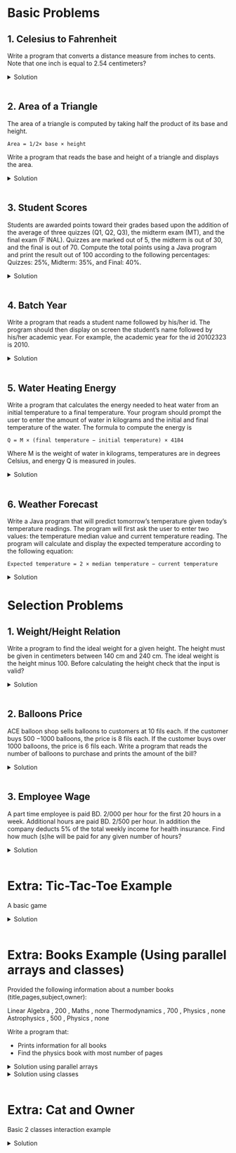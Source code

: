 # Basic Problems

## 1. Celesius to Fahrenheit

Write a program that converts a distance measure from inches to cents. Note that one inch is equal to 2.54
centimeters?
<details>
  <summary> Solution </summary>

```java
import java.util.Scanner;  // Import the Scanner class

class Main {
  public static void main(String[] args) {

    Scanner myScanner = new Scanner(System.in);  // Create a Scanner object

    System.out.println("Enter a measurment in inches: ");
    double inches = myScanner.nextDouble();
    double centimeters = inches * 2.54;
    System.out.println("The value in centimeters is: " + centimeters);  

    myScanner.close();

  }
}
```
</details>

<br/>

## 2. Area of a Triangle

The area of a triangle is computed by taking half the product of its base and height.

`Area = 1/2× base × height`

Write a program that reads the base and height of a triangle and displays the area.
<details>
  <summary> Solution </summary>

```java
import java.util.Scanner;  // Import the Scanner class

class Main {
  public static void main(String[] args) {

    Scanner myScanner = new Scanner(System.in);  // Create a Scanner object

    System.out.println("Enter triangle base followed by height: ");
    double base = myScanner.nextDouble();
    double height = myScanner.nextDouble();
    double area = 0.5 * base * height;
    System.out.println("The area of the  triangle is: " + area);  

    myScanner.close();

  }
}
```
</details>

<br/>

## 3. Student Scores

Students are awarded points toward their grades based upon the addition of the average of three quizzes
(Q1, Q2, Q3), the midterm exam (MT), and the final exam (F INAL). Quizzes are marked out of 5, the midterm
is out of 30, and the final is out of 70. Compute the total points using a Java program and print the result out
of 100 according to the following percentages: Quizzes: 25%, Midterm: 35%, and Final: 40%.
<details>
  <summary> Solution </summary>

```java
import java.util.Scanner;  // Import the Scanner class

class Main {
  public static void main(String[] args) {

    Scanner myScanner = new Scanner(System.in);  // Create a Scanner object

    System.out.println("Enter Q1: ");
    double quiz1 = myScanner.nextDouble();
    System.out.println("Enter Q2: ");
    double quiz2 = myScanner.nextDouble();
    System.out.println("Enter Q3: ");
    double quiz3 = myScanner.nextDouble();
    System.out.println("Enter Midterm: ");
    double midtermExam = myScanner.nextDouble();
    System.out.println("Enter Final: ");
    double finalExam = myScanner.nextDouble();

    double finalScore = (((quiz1+quiz2+quiz3)/15) * 100  * 0.25) 
    + ((midtermExam/30) * 100 * 0.35)  + ((finalExam/30) * 100 * 0.4) ;
    
    System.out.println("The final score is: " + finalScore);  

    myScanner.close();

  }
}
```
</details>

<br/>

## 4. Batch Year

Write a program that reads a student name followed by his/her id. The program should then display on screen
the student’s name followed by his/her academic year. For example, the academic year for the id 20102323 is
2010.
<details>
  <summary> Solution </summary>

```java
import java.util.Scanner;  // Import the Scanner class

class Main {
  public static void main(String[] args) {

    Scanner myScanner = new Scanner(System.in);  // Create a Scanner object

    System.out.println("Enter Name: ");
    String name = myScanner.nextLine();
    System.out.println("Enter an 8 digit ID: ");
    int id = myScanner.nextInt();
    int batchYear = id / 10000;

    System.out.println("The batch year for " + name + " is: " + batchYear);  

    myScanner.close();

  }
}
```
</details>

<br/>

## 5. Water Heating Energy

Write a program that calculates the energy needed to heat water from an initial temperature to a final temperature. Your program should prompt the user to enter the amount of water in kilograms and the initial and final temperature of the water. The formula to compute the energy is

`Q = M × (final temperature − initial temperature) × 4184`

Where M is the weight of water in kilograms, temperatures are in degrees Celsius, and energy Q is measured in
joules.
<details>
  <summary> Solution </summary>

```java
import java.util.Scanner;  // Import the Scanner class

class Main {
  public static void main(String[] args) {

    Scanner myScanner = new Scanner(System.in);  // Create a Scanner object

    System.out.println("Enter water amount (Kg): ");
    double mass = myScanner.nextDouble();
    System.out.println("Enter initial temperature: ");
    double initTemp = myScanner.nextDouble();
    System.out.println("Enter final temperature: ");
    double finalTemp = myScanner.nextDouble();
    
    double energyNeeded = mass * (finalTemp - initTemp) * 4184;

    System.out.println("The energy needed is" + energyNeeded + "joules");  

    myScanner.close();

  }
}
```
</details>

<br/>

## 6. Weather Forecast

Write a Java program that will predict tomorrow’s temperature given today’s temperature readings. The program
will first ask the user to enter two values: the temperature median value and current temperature reading. The
program will calculate and display the expected temperature according to the following equation:

`Expected temperature = 2 × median temperature − current temperature`
<details>
  <summary> Solution </summary>

```java
import java.util.Scanner;  // Import the Scanner class

class Main {
  public static void main(String[] args) {

    Scanner myScanner = new Scanner(System.in);  // Create a Scanner object

    System.out.println("Enter temperature median value: ");
    double medianTemp = myScanner.nextDouble();
    System.out.println("Enter current temperature: ");
    double currentTemp = myScanner.nextDouble();
    
    double expectedTemp =  2 * medianTemp - currentTemp;

    System.out.println("Expected temperature is" + expectedTemp);  

    myScanner.close();

  }
}
```
</details>

# Selection Problems

## 1. Weight/Height Relation

Write a program to find the ideal weight for a given height. The height must be given in centimeters between
140 cm and 240 cm. The ideal weight is the height minus 100. Before calculating the height check that the input
is valid?
<details>
  <summary> Solution </summary>

```java
import java.util.Scanner;  // Import the Scanner class

class Main {
  public static void main(String[] args) {

    Scanner myScanner = new Scanner(System.in);  // Create a Scanner object

    System.out.println("Enter height in centimeters (140-240): ");
    double height = myScanner.nextDouble();
    double idealWeight = height - 100;

    if(height >= 140 && height <=240 ){
    System.out.println("Your ideal weight is: " + idealWeight + " kg");  
    }
    else { System.out.println("Wrong input"); }

    myScanner.close();

  }
}
```
</details>

<br/>

## 2. Balloons Price

ACE balloon shop sells balloons to customers at 10 fils each. If the customer buys 500 −1000 balloons, the price
is 8 fils each. If the customer buys over 1000 balloons, the price is 6 fils each. Write a program that reads the
number of balloons to purchase and prints the amount of the bill?

<details>
  <summary> Solution </summary>

```java
import java.util.Scanner;  // Import the Scanner class

class Main {
  public static void main(String[] args) {

    Scanner myScanner = new Scanner(System.in);  // Create a Scanner object

    System.out.println("How many balloons do you want? ");
    int balloonCount = myScanner.nextInt();

    if(balloonCount >= 500 && balloonCount <=1000 ){
    System.out.println("Total amount: " + balloonCount * 8 + " fils" );  
    }
    else if (balloonCount > 1000) { System.out.println("Total amount: " + balloonCount * 6 + " fils" ); }
    else { System.out.println("Not enough balloons ordered"); }

    myScanner.close();

  }
}
```
</details>

<br/>

## 3. Employee Wage 

A part time employee is paid BD. 2/000 per hour for the first 20 hours in a week. Additional hours are paid
BD. 2/500 per hour. In addition the company deducts 5% of the total weekly income for health insurance. Find
how much (s)he will be paid for any given number of hours?
<details>
  <summary> Solution </summary>

```java
import java.util.Scanner;  // Import the Scanner class

class Main {
  public static void main(String[] args) {

    Scanner myScanner = new Scanner(System.in);  // Create a Scanner object

    System.out.println("Enter hours worked: ");
    double hoursWorked = myScanner.nextDouble();

    double regularHours = 0;
    double overTimeHours = 0;

    if( hoursWorked <= 20 ){
      regularHours = hoursWorked;  
    }
    else if ( hoursWorked > 20 ) { 
      regularHours = 20;  
      overTimeHours = hoursWorked - 20;  
    }

    double amountPaid = ( (regularHours * 2.0) + (overTimeHours * 2.5) ) * 0.95;
    System.out.println("Amount paid: " + amountPaid  + " BD" );

    myScanner.close();

  }
}
```
</details>

<br/>

# Extra: Tic-Tac-Toe Example

A basic game
<details>
  <summary> Solution </summary>

```java
import java.util.Scanner;

public class Main {
    public static void main(String[] args) {

        char[][] board = new char[3][3];
        int  square = 0, turns=0;
        char winner=' ';

        Scanner sc = new Scanner(System.in);

        while(turns!=9){
            System.out.print("Choose where to play 1-9: ");
            square = sc.nextInt();
            int i= (square-1)/3,j=(square-1)%3;
            if(board[i][j]>0){continue;}
            board[i][j] = (turns%2==0)?'x':'o';

            for(int row=0;row<board.length;row++){
                for (int col = 0; col < board[row].length; col++) {
                    if(board[row][col]>0){System.out.print(board[row][col]+" ");}
                    else{System.out.print("_ ");}
                }
                System.out.println();
            }

            if(board[i][0]>0&&board[i][0]==board[i][1]&&board[i][1]==board[i][2]){winner=board[i][0];break;}
            if(board[0][j]>0&&board[0][j]==board[1][j]&&board[1][j]==board[2][j]){winner=board[0][j];break;}
            if(board[0][0]>0&&board[0][0]==board[1][1]&&board[1][1]==board[2][2]){winner=board[1][1];break;}
            if(board[0][2]>0&&board[0][2]==board[1][1]&&board[1][1]==board[2][0]){winner=board[1][1];break;}

            turns++;
        }

        if(winner=='o'||winner=='x'){System.out.println(winner + " wins!");}
        else{System.out.println("It's a draw!");}
    }
  }
```
</details>

<br/>

# Extra: Books Example (Using parallel arrays and classes)

Provided the following information
about a number books (title,pages,subject,owner):

Linear Algebra , 200 , Maths , none Thermodynamics , 700 , Physics , none
Astrophysics , 500 , Physics , none

Write a program that:

- Prints information for all books
- Find the physics book with most number of pages

<details>
<summary>Solution using parallel arrays</summary>

```java
public class Main{ 

  public static void printInfo(String t,int p,String s,String o){
    System.out.println("Book: " + t + " - " + p + " pages" 
  + " ("+ s +") " + "Owner: " + o);}

  public static void main(String[] args){

    String[] titles = {"Linear Algebra","Thermodynamics","Astrophysics"};
    int[] noPages = {200,700,500};
    String[] subject = {"Maths","Physics","Physics"};
    String[] owner = new String[3];
    
    // print info for all books
    System.out.println("\nAll books info:");
    for (int i = 0; i < titles.length; i++) {
      printInfo(titles[i],noPages[i],subject[i],owner[i]);
    }
    
    // find physics book with most number of pages
    int maxPages = noPages[0], maxBookId=0;
    for (int i = 0; i < titles.length; i++) {
      if(subject[i].equals("Physics") &&  
      maxPages<noPages[i])
      {maxPages=noPages[i]; maxBookId=i;}
    }
    System.out.println("\nPhysics book with most number of pages:");
    printInfo(titles[maxBookId],noPages[maxBookId],subject[maxBookId],owner[maxBookId]);

  } 
  
}
  
```
</details>

<details>
<summary>Solution using classes</summary>

```java
class Book{
    public String title;
    public int noPages;
    public String subject;
    public String owner;
  
    Book(String t,int p, String s){ title=t; noPages = p; subject = s; }
    public void printInfo(){System.out.println("Book: " + title + " - " + noPages + " pages" 
    + " ("+ subject +") " + "Owner: " + owner);}
    public String getOwner(){return owner;}
    public void setOwner(String s){owner=s;}
  }
  
  public class Main{ 
  
    public static void main(String[] args){
      
      Book[] books = {
        new Book("Linear Algebra", 200 , "Maths"),
        new Book("Thermodynamics", 700 , "Physics"),
        new Book("Astrophysics", 500 , "Physics"),
      };
      
      // print info for all books
      System.out.println("\nAll books info:");
      for (int i = 0; i < books.length; i++) {
        books[i].printInfo();
      }
  
      // find physics book with most number of pages
      int maxPages = books[0].noPages, maxBookId=0;
      for (int i = 0; i < books.length; i++) {
        if(books[i].subject.equals("Physics") &&  
        maxPages<books[i].noPages)
        {maxPages=books[i].noPages; maxBookId=i;}
      }
      System.out.println("\nPhysics book with most number of pages:");
      books[maxBookId].printInfo();
  
    } 
    
  }
    
```
</details>

<br/>

# Extra: Cat and Owner

Basic 2 classes interaction example
<details>
  <summary> Solution </summary>

```java
class Human{
    public String name;
    Human(String name){ this.name = name; } 
    public void call(Cat c){ 
      System.out.println(this.name + " called " + c.name + " the cat");
      if(this == c.owner){c.purr();}else{c.hiss();} 
    }
      public void feed(Cat c){ 
      System.out.println(this.name + " tried feeding " + c.name + " the cat");
      if (c.hungerLevel>0) {
        System.out.println(c.name + " is eating"); c.hungerLevel--;  
      }else{System.out.println(c.name+" is sleeping");}
     }
  }
  
  class Cat{
    public String name;
    public Human owner; 
    public int hungerLevel = 3;
    Cat(String name, Human h){ this.name = name; this.owner = h; } 
    public void hiss(){System.out.println(this.name + ": Ssss");}
    public void purr(){System.out.println(this.name + ": Prrr");}
  }
  
  public class Main{ 
  
    public static void main(String[] args){
      
      Human human1 = new Human("John");
      Human human2 = new Human("Jack");
      Cat cat1 =  new Cat("Tom",human1);
      Cat cat2 =  new Cat("Tim",human2);
      
      human1.call(cat1);
      human1.call(cat2);
  
      human1.feed(cat2);
      human1.feed(cat2);
      human1.feed(cat2);
      human1.feed(cat2);
      human1.feed(cat2);
    } 
    
  }
    
```
</details> 


<!-- 
## Question Template 

Question Details
<details>
  <summary> Solution </summary>

```java

```
</details> 
-->